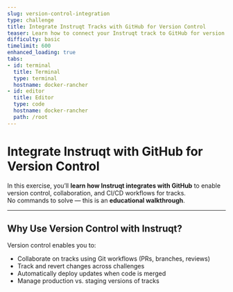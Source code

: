 ```yaml
---
slug: version-control-integration
type: challenge
title: Integrate Instruqt Tracks with GitHub for Version Control
teaser: Learn how to connect your Instruqt track to GitHub for version control, collaboration, and CI/CD.
difficulty: basic
timelimit: 600
enhanced_loading: true
tabs:
- id: terminal
  title: Terminal
  type: terminal
  hostname: docker-rancher
- id: editor
  title: Editor
  type: code
  hostname: docker-rancher
  path: /root
---
```


# Integrate Instruqt with GitHub for Version Control

In this exercise, you’ll **learn how Instruqt integrates with GitHub** to enable version control, collaboration, and CI/CD workflows for tracks.  
No commands to solve — this is an **educational walkthrough**.

---

## Why Use Version Control with Instruqt?

Version control enables you to:
- Collaborate on tracks using Git workflows (PRs, branches, reviews)
- Track and revert changes across challenges
- Automatically deploy updates when code is merged
- Manage production vs. staging versions of tracks
